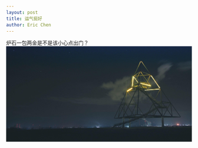 ```yaml
---
layout: post
title: 运气挺好
author: Eric Chen
---
```

炉石一包两金是不是该小心点出门？
![hearthstone](assets/img/header/triangular.jpeg)

